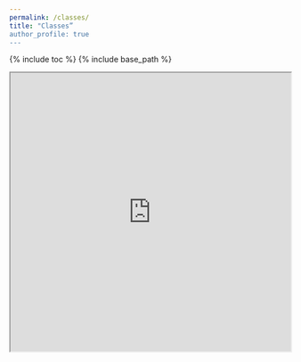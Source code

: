 ```yaml
---
permalink: /classes/
title: "Classes”
author_profile: true
---
```


{% include toc %}
{% include base_path %}


<div style="text-align:center;">
  <iframe 
    src="https://docs.google.com/spreadsheets/d/1rUCzptIDeyfpRAdpCc4jWk4gJPBGiyUNMb3TT5CD80A/edit?usp=sharing" 
    width="100%" 
    height="500">
  </iframe>
</div>
